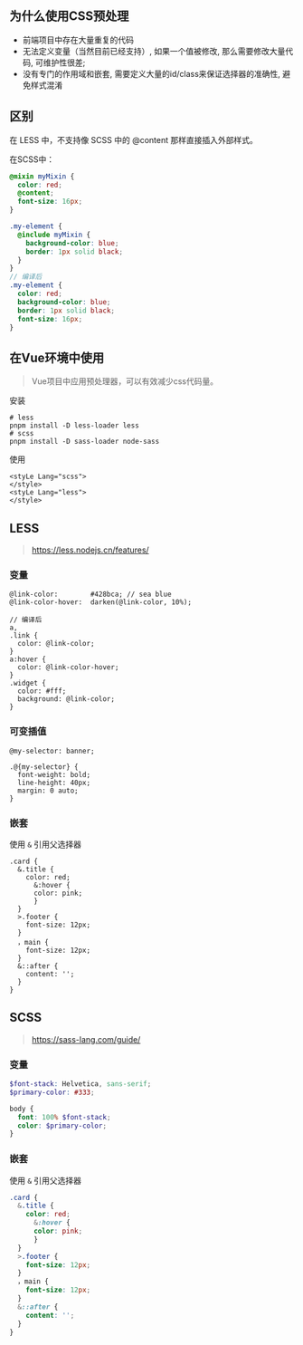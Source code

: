 ## 为什么使用CSS预处理

- 前端项目中存在大量重复的代码
- 无法定义变量（当然目前已经支持）, 如果一个值被修改, 那么需要修改大量代码, 可维护性很差; 
- 没有专门的作用域和嵌套, 需要定义大量的id/class来保证选择器的准确性, 避免样式混淆

## 区别

在 LESS 中，不支持像 SCSS 中的 @content 那样直接插入外部样式。

在SCSS中：

```scss
@mixin myMixin {
  color: red;
  @content;
  font-size: 16px;
}

.my-element {
  @include myMixin {
    background-color: blue;
    border: 1px solid black;
  }
}
// 编译后
.my-element {
  color: red;
  background-color: blue;
  border: 1px solid black;
  font-size: 16px;
}
```

## 在Vue环境中使用

> Vue项目中应用预处理器，可以有效减少css代码量。

安装

```
# less
pnpm install -D less-loader less
# scss
pnpm install -D sass-loader node-sass
```

使用

```
<styLe Lang="scss">
</style>
<styLe Lang="less">
</style>
```

## LESS

>https://less.nodejs.cn/features/

### 变量 

``` less
@link-color:        #428bca; // sea blue
@link-color-hover:  darken(@link-color, 10%);

// 编译后
a,
.link {
  color: @link-color;
}
a:hover {
  color: @link-color-hover;
}
.widget {
  color: #fff;
  background: @link-color;
}
```

### 可变插值

```less
@my-selector: banner;

.@{my-selector} {
  font-weight: bold;
  line-height: 40px;
  margin: 0 auto;
}
```

### 嵌套

使用  `&`  引用父选择器

```less
.card {
  &.title {
    color: red;
      &:hover {
      color: pink;
      }
  }
  >.footer {
    font-size: 12px;
  }
  ，main {
    font-size: 12px;
  }
  &::after {
    content: '';
  }
}
```

## SCSS

> https://sass-lang.com/guide/

### 变量

```scss
$font-stack: Helvetica, sans-serif;
$primary-color: #333;

body {
  font: 100% $font-stack;
  color: $primary-color;
}
```

### 嵌套

使用  `&`  引用父选择器

```scss
.card {
  &.title {
    color: red;
      &:hover {
      color: pink;
      }
  }
  >.footer {
    font-size: 12px;
  }
  ，main {
    font-size: 12px;
  }
  &::after {
    content: '';
  }
}
```

